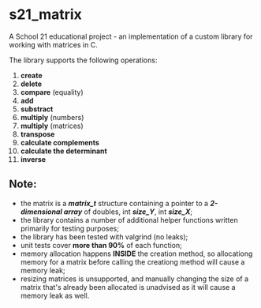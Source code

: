 # s21_matrix

A School 21 educational project - an implementation of a custom library for working with matrices in C.

The library supports the following operations:
  1) **create**
  2) **delete**
  3) **compare** (equality)
  4) **add**
  5) **substract**
  6) **multiply** (numbers)
  7) **multiply** (matrices)
  8) **transpose**
  9) **calculate complements**
  10) **calculate the determinant**
  11) **inverse**
  
 ## Note:
 - the matrix is a ***matrix_t*** structure containing a pointer to a ***2-dimensional array*** of doubles, int ***size_Y***, int ***size_X***;
 - the library contains a number of additional helper functions written primarily for testing purposes;
 - the library has been tested with valgrind (no leaks);
 - unit tests cover **more than 90%** of each function;
 - memory allocation happens **INSIDE** the creation method, so allocationg memory for a matrix before calling the creationg method will cause a memory leak;
 - resizing matrices is unsupported, and manually changing the size of a matrix that's already been allocated is unadvised as it will cause a memory leak as well.
